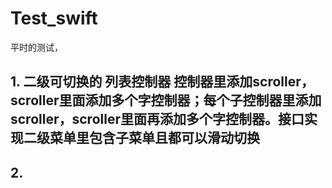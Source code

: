 # Test_swift
平时的测试，

## 1.   二级可切换的 列表控制器 控制器里添加scroller，scroller里面添加多个字控制器；每个子控制器里添加scroller，scroller里面再添加多个字控制器。接口实现二级菜单里包含子菜单且都可以滑动切换

## 2.


